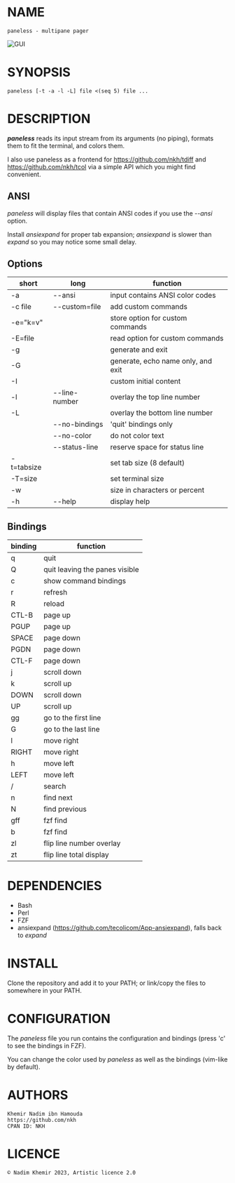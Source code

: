 # NAME

	paneless - multipane pager

![GUI](https://github.com/nkh/paneless/blob/main/media/paneless.png)

# SYNOPSIS

	paneless [-t -a -l -L] file <(seq 5) file ...

# DESCRIPTION

***paneless*** reads its input stream from its arguments (no piping), formats them to fit the terminal, and colors them.

I also use paneless as a frontend for https://github.com/nkh/tdiff and https://github.com/nkh/tcol via a simple API which you might find convenient.

## ANSI

*paneless* will display files that contain ANSI codes if you use the *--ansi* option.

Install *ansiexpand* for proper tab expansion; *ansiexpand* is slower than *expand* so you may notice some small delay. 

## Options

| short      | long          | function                                         |
| ---------- | ------------- | ------------------------------------------------ |
| -a         | --ansi        | input contains ANSI color codes                  |
| -c file    | --custom=file | add custom commands                              |
| -e="k=v"   |               | store option for custom commands                 |
| -E=file    |               | read option for custom commands                  |
| -g         |               | generate and exit                                |
| -G         |               | generate, echo name only, and exit               |
| -I         |               | custom initial content                           |
| -l         | --line-number | overlay the top line number                      |
| -L         |               | overlay the bottom line number                   |
|            | --no-bindings | 'quit' bindings only                             |
|            | --no-color    | do not color text                                |
|            | --status-line | reserve space for status line                    |
| -t=tabsize |               | set tab size (8 default)                         |
| -T=size    |               | set terminal size                                |
| -w         |               | size in characters or percent                    |
| -h         | --help        | display help                                     |

## Bindings

| binding | function                       |
| ------- | ------------------------------ |
| q       | quit                           |
| Q       | quit leaving the panes visible |
| c       | show command bindings          |
| r       | refresh                        |
| R       | reload                         |
| CTL-B   | page up                        |
| PGUP    | page up                        |
| SPACE   | page down                      |
| PGDN    | page down                      |
| CTL-F   | page down                      |
| j       | scroll down                    |
| k       | scroll up                      |
| DOWN    | scroll down                    |
| UP      | scroll up                      |
| gg      | go to the first line           |
| G       | go to the last line            |
| l       | move right                     |
| RIGHT   | move right                     |
| h       | move left                      |
| LEFT    | move left                      |
| /       | search                         |
| n       | find next                      |
| N       | find previous                  |
| gff     | fzf find                       |
| b       | fzf find                       |
| zl      | flip line number overlay       |
| zt      | flip line total display        |

# DEPENDENCIES

- Bash
- Perl
- FZF
- ansiexpand (https://github.com/tecolicom/App-ansiexpand), falls back to *expand*

# INSTALL

Clone the repository and add it to your PATH; or link/copy the files to somewhere in your PATH.

# CONFIGURATION

The *paneless* file you run contains the configuration and bindings (press 'c' to see the bindings in FZF).

You can change the color used by *paneless* as well as the bindings (vim-like by default).

# AUTHORS

    Khemir Nadim ibn Hamouda
    https://github.com/nkh
    CPAN ID: NKH

# LICENCE

	© Nadim Khemir 2023, Artistic licence 2.0

